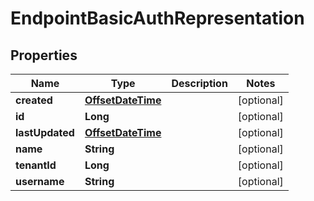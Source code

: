 # EndpointBasicAuthRepresentation

## Properties
Name | Type | Description | Notes
------------ | ------------- | ------------- | -------------
**created** | [**OffsetDateTime**](OffsetDateTime.md) |  |  [optional]
**id** | **Long** |  |  [optional]
**lastUpdated** | [**OffsetDateTime**](OffsetDateTime.md) |  |  [optional]
**name** | **String** |  |  [optional]
**tenantId** | **Long** |  |  [optional]
**username** | **String** |  |  [optional]
